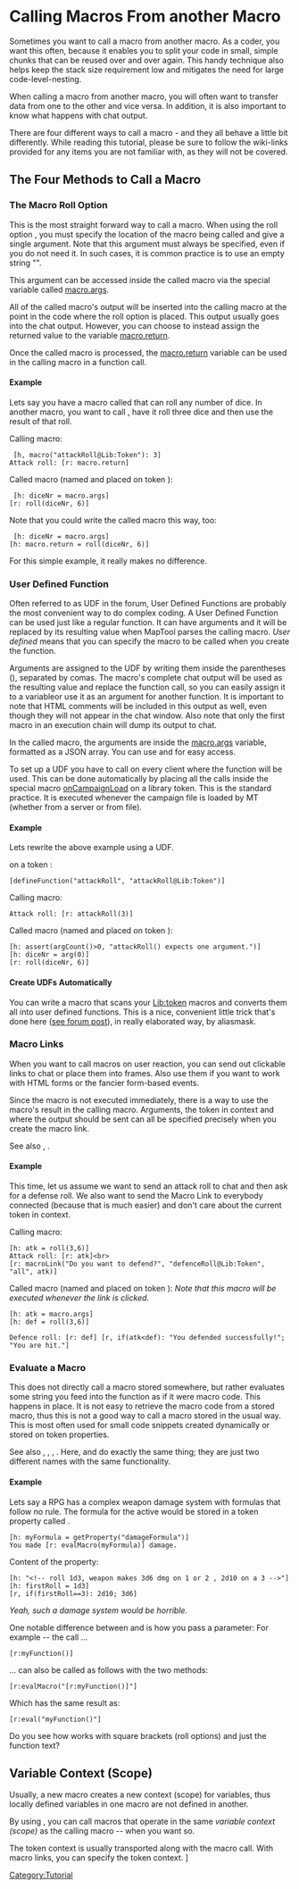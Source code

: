 # Calling Macros From another Macro

Sometimes you want to call a macro from another macro. As a coder, you
want this often, because it enables you to split your code in small,
simple chunks that can be reused over and over again. This handy
technique also helps keep the stack size requirement low and mitigates
the need for large code-level-nesting.

When calling a macro from another macro, you will often want to transfer
data from one to the other and vice versa. In addition, it is also
important to know what happens with chat output.

There are four different ways to call a macro - and they all behave a
little bit differently. While reading this tutorial, please be sure to
follow the wiki-links provided for any items you are not familiar with,
as they will not be covered.

## The Four Methods to Call a Macro

### The Macro Roll Option

This is the most straight forward way to call a macro. When using the
roll option , you must specify the location of the macro being called
and give a single argument. Note that this argument must always be
specified, even if you do not need it. In such cases, it is common
practice is to use an empty string "".

This argument can be accessed inside the called macro via the special
variable called [macro.args](macro.args "wikilink").

All of the called macro's output will be inserted into the calling macro
at the point in the code where the  roll option is placed. This output
usually goes into the chat output. However, you can choose to instead
assign the returned value to the variable
[macro.return](macro.return "wikilink").

Once the called macro is processed, the
[macro.return](macro.return "wikilink") variable can be used in the
calling macro in a function call.

#### Example

Lets say you have a macro called  that can roll any number of dice. In
another macro, you want to call , have it roll three dice and then use
the result of that roll.

Calling macro:

``` mtmacro numberLines
 [h, macro("attackRoll@Lib:Token"): 3]
Attack roll: [r: macro.return]
```

Called macro (named  and placed on token ):

``` mtmacro numberLines
 [h: diceNr = macro.args]
[r: roll(diceNr, 6)]
```

Note that you could write the called macro this way, too:

``` mtmacro numberLines
 [h: diceNr = macro.args]
[h: macro.return = roll(diceNr, 6)]
```

For this simple example, it really makes no difference.

### User Defined Function

Often referred to as UDF in the forum, User Defined Functions are
probably the most convenient way to do complex coding. A User Defined
Function can be used just like a regular function. It can have arguments
and it will be replaced by its resulting value when MapTool parses the
calling macro. *User defined* means that you can specify the macro to be
called when you create the function.

Arguments are assigned to the UDF by writing them inside the parentheses
(), separated by comas. The macro's complete chat output will be used as
the resulting value and replace the function call, so you can easily
assign it to a variableor use it as an argument for another function. It
is important to note that HTML comments will be included in this output
as well, even though they will not appear in the chat window. Also note
that only the first macro in an execution chain will dump its output to
chat.

In the called macro, the arguments are inside the
[macro.args](macro.args "wikilink") variable, formatted as a JSON array.
You can use  and  for easy access.

To set up a UDF you have to call  on every client where the function
will be used. This can be done automatically by placing all the  calls
inside the special macro [onCampaignLoad](onCampaignLoad "wikilink") on
a library token. This is the standard practice. It is executed whenever
the campaign file is loaded by MT (whether from a server or from file).

#### Example

Lets rewrite the above example using a UDF.

on a token :

``` mtmacro numberLines
[defineFunction("attackRoll", "attackRoll@Lib:Token")]

```

Calling macro:

``` mtmacro numberLines
Attack roll: [r: attackRoll(3)]
```

Called macro (named  and placed on token ):

``` mtmacro numberLines
[h: assert(argCount()>0, "attackRoll() expects one argument.")]
[h: diceNr = arg(0)]
[r: roll(diceNr, 6)]
```

#### Create UDFs Automatically

You can write a macro that scans your
[Lib:token](Library_Token "wikilink") macros and converts them all into
user defined functions. This is a nice, convenient little trick that's
done here ([see forum
post](http://forums.rptools.net/viewtopic.php?f=20&t=19856#p209019m)),
in really elaborated way, by aliasmask.

### Macro Links

When you want to call macros on user reaction, you can send out
clickable links to chat or place them into frames. Also use them if you
want to work with HTML forms or the fancier form-based events.

Since the macro is not executed immediately, there is a way to use the
macro's result in the calling macro. Arguments, the token in context and
where the output should be sent can all be specified precisely when you
create the macro link.

See also , .

#### Example

This time, let us assume we want to send an attack roll to chat and then
ask for a defense roll. We also want to send the Macro Link to everybody
connected (because that is much easier) and don't care about the current
token in context.

Calling macro:

``` mtmacro numberLines
[h: atk = roll(3,6)]
Attack roll: [r: atk]<br>
[r: macroLink("Do you want to defend?", "defenceRoll@Lib:Token", "all", atk)]
```

Called macro (named  and placed on token ): *Note that this macro will
be executed whenever the link is clicked.*

``` mtmacro numberLines
[h: atk = macro.args]
[h: def = roll(3,6)]

Defence roll: [r: def] [r, if(atk<def): "You defended successfully!"; "You are hit."]
```

### Evaluate a Macro

This does not directly call a macro stored somewhere, but rather
evaluates some string you feed into the function as if it were macro
code. This happens in place. It is not easy to retrieve the macro code
from a stored macro, thus this is not a good way to call a macro stored
in the usual way. This is most often used for small code snippets
created dynamically or stored on token properties.

See also , , , . Here,  and  do exactly the same thing; they are just
two different names with the same functionality.

#### Example

Lets say a RPG has a complex weapon damage system with formulas that
follow no rule. The formula for the active would be stored in a token
property called .

``` mtmacro numberLines
[h: myFormula = getProperty("damageFormula")]
You made [r: evalMacro(myFormula)] damage.
```

Content of the  property:

``` mtmacro numberLines
[h: "<!-- roll 1d3, weapon makes 3d6 dmg on 1 or 2 , 2d10 on a 3 -->"]
[h: firstRoll = 1d3]
[r, if(firstRoll==3): 2d10; 3d6]
```

*Yeah, such a damage system would be horrible.*

One notable difference between  and  is how you pass a parameter:
For example -- the call ...

``` mtmacro numberLines
[r:myFunction()]
```

... can also be called as follows with the two methods:

``` mtmacro numberLines
[r:evalMacro("[r:myFunction()]"]
```

Which has the same result as:

``` mtmacro numberLines
[r:eval("myFunction()"]
```

Do you see how  works with square brackets (roll options) and  just the
function text?

## Variable Context (Scope)

Usually, a new macro creates a new context (scope) for variables, thus
locally defined variables in one macro are not defined in another.

By using , you can call macros that operate in the same *variable
context (scope)* as the calling macro -- when you want so.

The token context is usually transported along with the macro call. With
macro links, you can specify the token context. \]

[Category:Tutorial](Category:Tutorial "wikilink")
